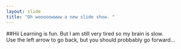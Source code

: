 ```yaml
---
layout: slide
title: "Oh wooooowwww a new slide show. "
---
```

##Hii
    Learning is fun. But I am still very tired so my brain is slow. <br> 
Use the left arrow to go back, but you should probbably go forward...
